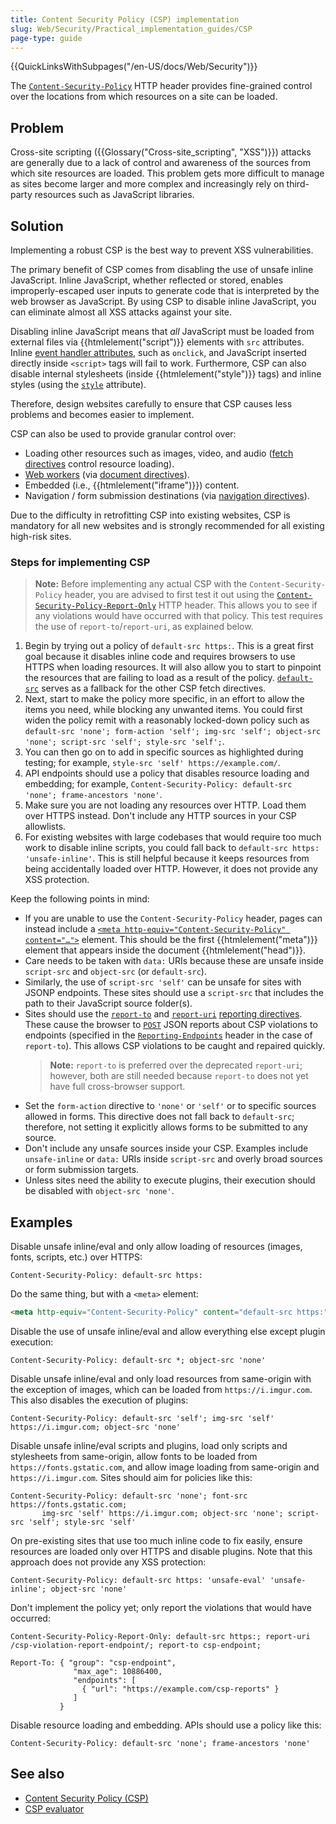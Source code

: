 ```yaml
---
title: Content Security Policy (CSP) implementation
slug: Web/Security/Practical_implementation_guides/CSP
page-type: guide
---
```


{{QuickLinksWithSubpages("/en-US/docs/Web/Security")}}

The [`Content-Security-Policy`](/en-US/docs/Web/HTTP/Headers/Content-Security-Policy) HTTP header provides fine-grained control over the locations from which resources on a site can be loaded.

## Problem

Cross-site scripting ({{Glossary("Cross-site_scripting", "XSS")}}) attacks are generally due to a lack of control and awareness of the sources from which site resources are loaded. This problem gets more difficult to manage as sites become larger and more complex and increasingly rely on third-party resources such as JavaScript libraries.

## Solution

Implementing a robust CSP is the best way to prevent XSS vulnerabilities.

The primary benefit of CSP comes from disabling the use of unsafe inline JavaScript. Inline JavaScript, whether reflected or stored, enables improperly-escaped user inputs to generate code that is interpreted by the web browser as JavaScript. By using CSP to disable inline JavaScript, you can eliminate almost all XSS attacks against your site.

Disabling inline JavaScript means that _all_ JavaScript must be loaded from external files via {{htmlelement("script")}} elements with `src` attributes. Inline [event handler attributes](/en-US/docs/Web/HTML/Attributes#event_handler_attributes), such as `onclick`, and JavaScript inserted directly inside `<script>` tags will fail to work. Furthermore, CSP can also disable internal stylesheets (inside {{htmlelement("style")}} tags) and inline styles (using the [`style`](/en-US/docs/Web/HTML/Global_attributes/style) attribute).

Therefore, design websites carefully to ensure that CSP causes less problems and becomes easier to implement.

CSP can also be used to provide granular control over:

- Loading other resources such as images, video, and audio ([fetch directives](/en-US/docs/Glossary/Fetch_directive) control resource loading).
- [Web workers](/en-US/docs/Web/API/Web_Workers_API) (via [document directives](/en-US/docs/Glossary/Document_directive)).
- Embedded (i.e., {{htmlelement("iframe")}}) content.
- Navigation / form submission destinations (via [navigation directives](/en-US/docs/Glossary/Navigation_directive)).

Due to the difficulty in retrofitting CSP into existing websites, CSP is mandatory for all new websites and is strongly recommended for all existing high-risk sites.

### Steps for implementing CSP

> **Note:** Before implementing any actual CSP with the `Content-Security-Policy` header, you are advised to first test it out using the [`Content-Security-Policy-Report-Only`](/en-US/docs/Web/HTTP/Headers/Content-Security-Policy-Report-Only) HTTP header. This allows you to see if any violations would have occurred with that policy. This test requires the use of `report-to`/`report-uri`, as explained below.

1. Begin by trying out a policy of `default-src https:`. This is a great first goal because it disables inline code and requires browsers to use HTTPS when loading resources. It will also allow you to start to pinpoint the resources that are failing to load as a result of the policy. [`default-src`](/en-US/docs/Web/HTTP/Headers/Content-Security-Policy/default-src) serves as a fallback for the other CSP fetch directives.
2. Next, start to make the policy more specific, in an effort to allow the items you need, while blocking any unwanted items. You could first widen the policy remit with a reasonably locked-down policy such as `default-src 'none'; form-action 'self'; img-src 'self'; object-src 'none'; script-src 'self'; style-src 'self';`.
3. You can then go on to add in specific sources as highlighted during testing; for example, `style-src 'self' https://example.com/`.
4. API endpoints should use a policy that disables resource loading and embedding; for example, `Content-Security-Policy: default-src 'none'; frame-ancestors 'none'`.
5. Make sure you are not loading any resources over HTTP. Load them over HTTPS instead. Don't include any HTTP sources in your CSP allowlists.
6. For existing websites with large codebases that would require too much work to disable inline scripts, you could fall back to `default-src https: 'unsafe-inline'`. This is still helpful because it keeps resources from being accidentally loaded over HTTP. However, it does not provide any XSS protection.

Keep the following points in mind:

- If you are unable to use the `Content-Security-Policy` header, pages can instead include a [`<meta http-equiv="Content-Security-Policy" content="…">`](/en-US/docs/Web/HTML/Element/meta#http-equiv) element. This should be the first {{htmlelement("meta")}} element that appears inside the document {{htmlelement("head")}}.
- Care needs to be taken with `data:` URIs because these are unsafe inside `script-src` and `object-src` (or `default-src`).
- Similarly, the use of `script-src 'self'` can be unsafe for sites with JSONP endpoints. These sites should use a `script-src` that includes the path to their JavaScript source folder(s).
- Sites should use the [`report-to`](/en-US/docs/Web/HTTP/Headers/Content-Security-Policy/report-to) and [`report-uri`](/en-US/docs/Web/HTTP/Headers/Content-Security-Policy/report-uri) [reporting directives](/en-US/docs/Glossary/Reporting_directive). These cause the browser to [`POST`](/en-US/docs/Web/HTTP/Methods/POST) JSON reports about CSP violations to endpoints (specified in the [`Reporting-Endpoints`](/en-US/docs/Web/HTTP/Headers/Reporting-Endpoints) header in the case of `report-to`). This allows CSP violations to be caught and repaired quickly.
  > **Note:** `report-to` is preferred over the deprecated `report-uri`; however, both are still needed because `report-to` does not yet have full cross-browser support.
- Set the `form-action` directive to `'none'` or `'self'` or to specific sources allowed in forms. This directive does not fall back to `default-src`; therefore, not setting it explicitly allows forms to be submitted to any source.
- Don't include any unsafe sources inside your CSP. Examples include `unsafe-inline` or `data:` URIs inside `script-src` and overly broad sources or form submission targets.
- Unless sites need the ability to execute plugins, their execution should be disabled with `object-src 'none'`.

## Examples

Disable unsafe inline/eval and only allow loading of resources (images, fonts, scripts, etc.) over HTTPS:

```http
Content-Security-Policy: default-src https:
```

Do the same thing, but with a `<meta>` element:

```html
<meta http-equiv="Content-Security-Policy" content="default-src https:" />
```

Disable the use of unsafe inline/eval and allow everything else except plugin execution:

```http
Content-Security-Policy: default-src *; object-src 'none'
```

Disable unsafe inline/eval and only load resources from same-origin with the exception of images, which can be loaded from `https://i.imgur.com`. This also disables the execution of plugins:

```http
Content-Security-Policy: default-src 'self'; img-src 'self' https://i.imgur.com; object-src 'none'
```

Disable unsafe inline/eval scripts and plugins, load only scripts and stylesheets from same-origin, allow fonts to be loaded from `https://fonts.gstatic.com`, and allow image loading from same-origin and `https://i.imgur.com`. Sites should aim for policies like this:

```http
Content-Security-Policy: default-src 'none'; font-src https://fonts.gstatic.com;
       img-src 'self' https://i.imgur.com; object-src 'none'; script-src 'self'; style-src 'self'
```

On pre-existing sites that use too much inline code to fix easily, ensure resources are loaded only over HTTPS and disable plugins. Note that this approach does not provide any XSS protection:

```http
Content-Security-Policy: default-src https: 'unsafe-eval' 'unsafe-inline'; object-src 'none'
```

Don't implement the policy yet; only report the violations that would have occurred:

```http
Content-Security-Policy-Report-Only: default-src https:; report-uri /csp-violation-report-endpoint/; report-to csp-endpoint;

Report-To: { "group": "csp-endpoint",
              "max_age": 10886400,
              "endpoints": [
                { "url": "https://example.com/csp-reports" }
              ]
           }
```

Disable resource loading and embedding. APIs should use a policy like this:

```http
Content-Security-Policy: default-src 'none'; frame-ancestors 'none'
```

## See also

- [Content Security Policy (CSP)](/en-US/docs/Web/HTTP/CSP)
- [CSP evaluator](https://csp-evaluator.withgoogle.com/)
